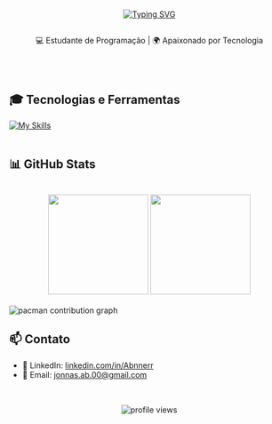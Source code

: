 <br>
<div align="center">
  
 [![Typing SVG](https://readme-typing-svg.demolab.com?font=Fira+Code&weight=900&size=30&letterSpacing=&pause=50000&color=F7F7F7&vCenter=true&width=345&height=30&lines=%F0%9F%91%8B+Ol%C3%A1%2C+eu+sou+Jonas)](https://git.io/typing-svg)
  
</div>

##
<p align="center">
  💻 Estudante de Programação | 🌍 Apaixonado por Tecnologia
</p><br><br>

## 🎓 Tecnologias e Ferramentas

[![My Skills](https://skillicons.dev/icons?i=html,css,javascript,python,tailwind,react)](https://skillicons.dev)<br><br>

## 📊 GitHub Stats

<br>
<div align="center">
  <img height="180em" src="https://github-readme-stats.vercel.app/api?username=Abnnerr&show_icons=true&theme=tokyonight"/>
  <img height="180em" src="https://github-readme-stats.vercel.app/api/top-langs/?username=Abnnerr&layout=compact&langs_count=7&theme=tokyonight"/>
</div>
<br>

<picture>
  <source media="(prefers-color-scheme: dark)" srcset="https://raw.githubusercontent.com/Abnnerr/Abnnerr/output/pacman-contribution-graph-dark.svg">
  <source media="(prefers-color-scheme: light)" srcset="https://raw.githubusercontent.com/Abnnerr/Abnnerr/output/pacman-contribution-graph.svg">
  <img alt="pacman contribution graph" src="https://raw.githubusercontent.com/Abnnerr/Abnnerr/output/pacman-contribution-graph.svg">
</picture>

###

###

## 📫 Contato
- 💼 LinkedIn: [linkedin.com/in/Abnnerr](https://www.linkedin.com/in/abner-vieira-b34710365/)
- 📧 Email: [jonnas.ab.00@gmail.com](jonnas.ab.00@gmail.com)
  <br><br>
##
<p align="center">
  <img src="https://komarev.com/ghpvc/?username=Abnnerr&style=for-the-badge&color=red" alt="profile views" />
</p>

